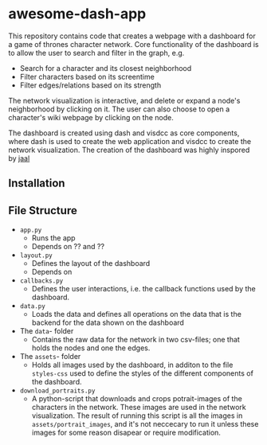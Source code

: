 # awesome-dash-app

This repository contains code that creates a webpage with a dashboard for a game of thrones character network. 
Core functionality of the dashboard is to allow the user to search and filter in the graph, e.g. 
- Search for a character and its closest neighborhood
- Filter characters based on its screentime
- Filter edges/relations based on its strength

The network visualization is interactive, and delete or expand a node's neighborhood by clicking on it. 
The user can also choose to open a character's wiki webpage by clicking on the node. 

The dashboard is created using dash and visdcc as core components, where dash is used to create the web application and visdcc to create the network visualization. 
The creation of the dashboard was highly inspored by [jaal](https://github.com/imohitmayank/jaal)

## Installation

## File Structure

- `app.py`
    - Runs the app
    - Depends on ?? and ??
- `layout.py`
    - Defines the layout of the dashboard
    - Depends on 
- `callbacks.py`
    - Defines the user interactions, i.e. the callback functions used by the dashboard. 
- `data.py`
    - Loads the data and defines all operations on the data that is the backend for the data shown on the dashboard
- The `data`- folder
    - Contains the raw data for the network in two csv-files; one that holds the nodes and one the edges. 
- The `assets`- folder
    - Holds all images used by the dashboard, in additon to the file `styles-css` used to define the styles of the different components of the dashboard. 
- `download_portraits.py`
    - A python-script that downloads and crops potrait-images of the characters in the network. These images are used in the network visualization. The result of running this script is all the images in `assets/portrait_images`, and it's not neccecary to run it unless these images for some reason disapear or require modification. 

